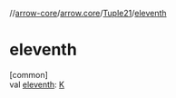 //[arrow-core](../../../index.md)/[arrow.core](../index.md)/[Tuple21](index.md)/[eleventh](eleventh.md)

# eleventh

[common]\
val [eleventh](eleventh.md): [K](index.md)
